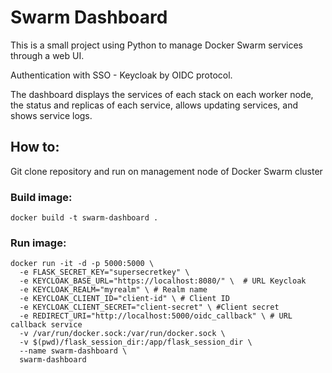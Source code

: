 # Swarm Dashboard

This is a small project using Python to manage Docker Swarm services through a web UI.

Authentication with SSO - Keycloak by OIDC protocol.

The dashboard displays the services of each stack on each worker node, the status and replicas of each service, allows updating services, and shows service logs.

## How to:

Git clone repository and run on management node of Docker Swarm cluster

### Build image:
```
docker build -t swarm-dashboard .
```
### Run image:
```
docker run -it -d -p 5000:5000 \
  -e FLASK_SECRET_KEY="supersecretkey" \
  -e KEYCLOAK_BASE_URL="https://localhost:8080/" \  # URL Keycloak
  -e KEYCLOAK_REALM="myrealm" \ # Realm name
  -e KEYCLOAK_CLIENT_ID="client-id" \ # Client ID
  -e KEYCLOAK_CLIENT_SECRET="client-secret" \ #Client secret
  -e REDIRECT_URI="http://localhost:5000/oidc_callback" \ # URL callback service
  -v /var/run/docker.sock:/var/run/docker.sock \
  -v $(pwd)/flask_session_dir:/app/flask_session_dir \
  --name swarm-dashboard \
  swarm-dashboard
```
